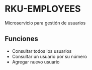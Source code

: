 # RKU-EMPLOYEES

Microservicio para gestión de usuarios

## Funciones
- Consultar todos los usuarios
- Consultar un usuario por su número
- Agregar nuevo usuario